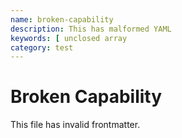 ```yaml
---
name: broken-capability
description: This has malformed YAML
keywords: [ unclosed array
category: test
---
```


# Broken Capability

This file has invalid frontmatter.
